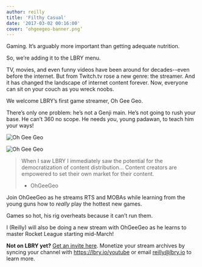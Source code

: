 ```yaml
---
author: reilly
title: 'Filthy Casual'
date: '2017-03-02 00:16:00'
cover: ‘ohgeegeo-banner.png’
---
```

Gaming. It’s arguably more important than getting adequate nutrition.

So, we’re adding it to the LBRY menu.

TV, movies, and even funny videos have been around for decades--even before the internet. But from Twitch.tv rose a new genre: the streamer. And it has changed the landscape of internet content forever. Now, everyone can sit on your couch as you wreck noobs.

We welcome LBRY’s first game streamer, Oh Gee Geo.

There’s only one problem: he’s not a Genji main. He’s not going to rush your base. He can’t 360 no scope. He needs *you*, young padawan, to teach him your ways!

![Oh Gee Geo](/img/news/ohgeegeo-inline1.png)

![Oh Gee Geo](/img/news/ohgeegeo-inline2.png)

> When I saw LBRY I immediately saw the potential for the democratization of content distribution… Content creators are empowered to set their own market for their content.
> - OhGeeGeo

Join OhGeeGeo as he streams RTS and MOBAs while learning from the young guns how to *really* play the hottest new games.

Games so hot, his rig overheats because it can’t run them.

I (Reilly) will also be doing a new stream with OhGeeGeo as he learns to master Rocket League starting mid-March!

**Not on LBRY yet?** [Get an invite here](https://lbry.io/get). Monetize your stream archives by syncing your channel with https://lbry.io/youtube or email reilly@lbry.io to learn more.
